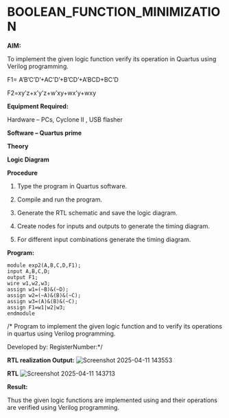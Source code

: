 # BOOLEAN_FUNCTION_MINIMIZATION

**AIM:**

To implement the given logic function verify its operation in Quartus using Verilog programming.

F1= A’B’C’D’+AC’D’+B’CD’+A’BCD+BC’D 

F2=xy’z+x’y’z+w’xy+wx’y+wxy

**Equipment Required:**

Hardware – PCs, Cyclone II , USB flasher

**Software – Quartus prime**

**Theory**

**Logic Diagram**

**Procedure**

1.	Type the program in Quartus software.

2.	Compile and run the program.

3.	Generate the RTL schematic and save the logic diagram.

4.	Create nodes for inputs and outputs to generate the timing diagram.

5.	For different input combinations generate the timing diagram.


**Program:**
```
module exp2(A,B,C,D,F1);
input A,B,C,D;
output F1;
wire w1,w2,w3;
assign w1=(~B)&(~D);
assign w2=(~A)&(B)&(~C);
assign w3=(A)&(B)&(~C);
assign F1=w1|w2|w3;
endmodule
```

/* Program to implement the given logic function and to verify its operations in quartus using Verilog programming. 

Developed by: RegisterNumber:*/


**RTL realization Output:**
![Screenshot 2025-04-11 143553](https://github.com/user-attachments/assets/2c14d749-6ab6-4ba1-8a66-a9ff40e289b7)

**RTL**
![Screenshot 2025-04-11 143713](https://github.com/user-attachments/assets/0e459015-f1f2-4e20-9608-34322c68a0ec)

**Result:**

Thus the given logic functions are implemented using and their operations are verified using Verilog programming.

